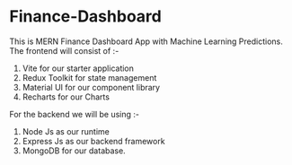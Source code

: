 # Finance-Dashboard
This is MERN Finance Dashboard App with Machine Learning Predictions.
The frontend will consist of :- 
1. Vite for our starter application
2. Redux Toolkit for state management
3. Material UI for our component library
4. Recharts for our Charts

For the backend we will be using :-
1. Node Js as our runtime
2. Express Js as our backend framework
3. MongoDB for our database.
